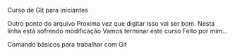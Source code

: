 Curso de Git para iniciantes

Outro ponto do arquivo
Proxima vez que digitar isso vai ser bom.
Nesta linha está sofrendo modificação
Vamos terminar este curso
Feito por mim...

Comando básicos para trabalhar com Git
